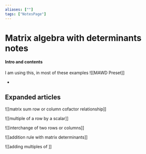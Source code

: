 ```yaml
---
aliases: [""]
tags: ["NotesPage"]
---
```


# Matrix algebra with determinants notes

#### Intro and contents
I am using this, in most of these examples
![[MAWD Preset]]

- 


## Expanded articles
![[matrix sum row or column cofactor relationship]]

![[multiple of a row by a scalar]]

![[interchange of two rows or columns]]

![[addition rule with matrix determinants]]

![[adding multiples of ]]